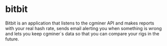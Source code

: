 bitbit
======

Bitbit is an application that listens to the cgminer API and makes reports with your real hash rate, sends email alerting you when something is wrong and lets you keep cgminer´s data so that you can compare your rigs in the future. 
